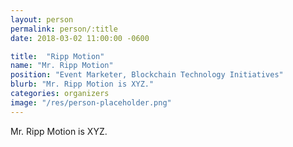 ```yaml
---
layout: person
permalink: person/:title
date: 2018-03-02 11:00:00 -0600

title:  "Ripp Motion"
name: "Mr. Ripp Motion"
position: "Event Marketer, Blockchain Technology Initiatives"
blurb: "Mr. Ripp Motion is XYZ."
categories: organizers
image: "/res/person-placeholder.png"
---
```


Mr. Ripp Motion is XYZ.